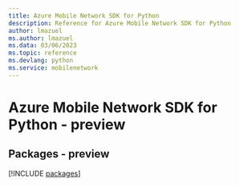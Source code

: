 ```yaml
---
title: Azure Mobile Network SDK for Python
description: Reference for Azure Mobile Network SDK for Python
author: lmazuel
ms.author: lmazuel
ms.data: 03/06/2023
ms.topic: reference
ms.devlang: python
ms.service: mobilenetwork
---
```

# Azure Mobile Network SDK for Python - preview
## Packages - preview
[!INCLUDE [packages](mobile-network-index.md)]